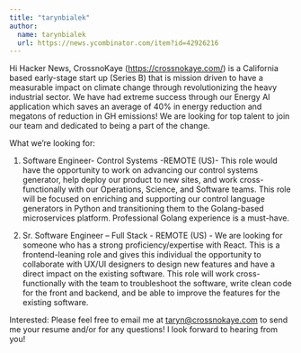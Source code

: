 ```yaml
---
title: "tarynbialek"
author:
  name: tarynbialek
  url: https://news.ycombinator.com/item?id=42926216
---
```

Hi Hacker News, CrossnoKaye (<a href="https:&#x2F;&#x2F;crossnokaye.com&#x2F;" rel="nofollow">https:&#x2F;&#x2F;crossnokaye.com&#x2F;</a>) is a California based early-stage start up (Series B) that is mission driven to have a measurable impact on climate change through revolutionizing the heavy industrial sector. We have had extreme success through our Energy AI application which saves an average of 40% in energy reduction and megatons of reduction in GH emissions! We are looking for top talent to join our team and dedicated to being a part of the change.

What we’re looking for:

1. Software Engineer- Control Systems -REMOTE (US)- This role would have the opportunity to work on advancing our control systems generator,  help deploy our product to new sites, and work cross-functionally with our Operations, Science, and Software teams. This role will be focused on enriching and supporting our control language generators in Python and transitioning them to the Golang-based microservices platform. Professional Golang experience is a must-have.

2. Sr. Software Engineer – Full Stack - REMOTE (US) - We are looking for someone who has a strong proficiency&#x2F;expertise with React. This is a frontend-leaning role and gives this individual the opportunity to collaborate with UX&#x2F;UI designers to design new features and have a direct impact on the existing software. This role will work cross-functionally with the team to troubleshoot the software, write clean code for the front and backend, and be able to improve the features for the existing software.

Interested: Please feel free to email me at taryn@crossnokaye.com to send me your resume and&#x2F;or for any questions! I look forward to hearing from you!
<JobApplication />
